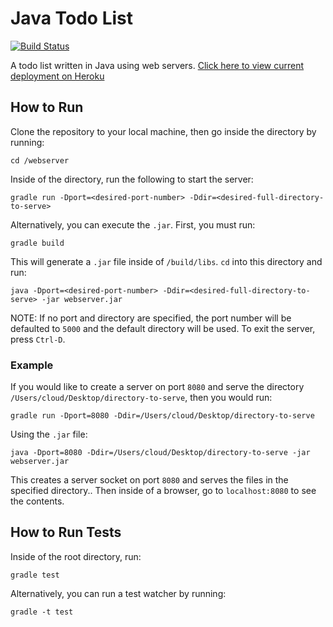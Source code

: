 # Java Todo List
[![Build Status](https://travis-ci.org/seoulection/webserver.svg?branch=master)](https://travis-ci.org/seoulection/webserver)

A todo list written in Java using web servers.
[Click here to view current deployment on Heroku](https://java-todo-list.herokuapp.com/)
## How to Run
Clone the repository to your local machine, then go inside the directory by running:
```
cd /webserver
```
Inside of the directory, run the following to start the server:
```
gradle run -Dport=<desired-port-number> -Ddir=<desired-full-directory-to-serve>
```
Alternatively, you can execute the `.jar`. First, you must run:
```
gradle build
```
This will generate a `.jar` file inside of `/build/libs`. `cd` into this directory and run:
```
java -Dport=<desired-port-number> -Ddir=<desired-full-directory-to-serve> -jar webserver.jar
```
NOTE: If no port and directory are specified, the port number will be defaulted to `5000` and the default directory will be used.
To exit the server, press `Ctrl-D`.
### Example
If you would like to create a server on port `8080` and serve the directory `/Users/cloud/Desktop/directory-to-serve`, then you would run:
```
gradle run -Dport=8080 -Ddir=/Users/cloud/Desktop/directory-to-serve
```
Using the `.jar` file:
```
java -Dport=8080 -Ddir=/Users/cloud/Desktop/directory-to-serve -jar webserver.jar
```
This creates a server socket on port `8080` and serves the files in the specified directory.. Then inside of a browser, go to `localhost:8080` to see the contents.

## How to Run Tests
Inside of the root directory, run:
```
gradle test
```
Alternatively, you can run a test watcher by running:
```
gradle -t test
```
